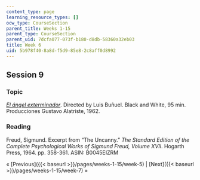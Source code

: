 ```yaml
---
content_type: page
learning_resource_types: []
ocw_type: CourseSection
parent_title: Weeks 1-15
parent_type: CourseSection
parent_uid: 7dcfa077-073f-b180-d8db-58360a32eb03
title: Week 6
uid: 5b978f40-8a8d-f5d9-85e8-2c8aff0d8992
---
```


Session 9
---------

### Topic

[_El ángel exterminador_](http://www.imdb.com/title/tt0056732/?ref_=nv_sr_1). Directed by Luis Buñuel. Black and White, 95 min. Producciones Gustavo Alatriste, 1962.

### Reading

 Freud, Sigmund. Excerpt from “The Uncanny.” _The Standard Edition of the Complete Psychological Works of Sigmund Freud, Volume XVII_. Hogarth Press, 1964. pp. 358-361. ASIN: B0045EIZRM

« [Previous]({{< baseurl >}}/pages/weeks-1-15/week-5) | [Next]({{< baseurl >}}/pages/weeks-1-15/week-7) »